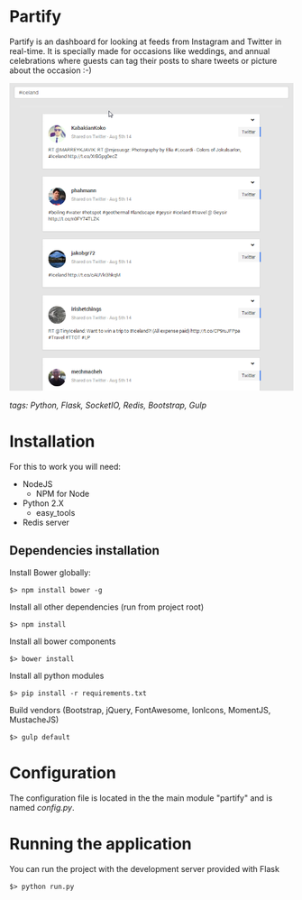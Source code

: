 # Partify
Partify is an dashboard for looking at feeds from Instagram and Twitter in real-time. 
It is specially made for occasions like weddings, and annual celebrations where guests can tag their posts to share 
tweets or picture about the occasion :-)

![Screenshot](./docs/images/overview-twitter-feed.png)

*tags: Python, Flask, SocketIO, Redis, Bootstrap, Gulp*

# Installation

For this to work you will need:
* NodeJS
    * NPM for Node
* Python 2.X
    * easy_tools
* Redis server

## Dependencies installation

Install Bower globally:
```
$> npm install bower -g
```

Install all other dependencies (run from project root)
```
$> npm install
```

Install all bower components
```
$> bower install
```

Install all python modules
```
$> pip install -r requirements.txt
```

Build vendors (Bootstrap, jQuery, FontAwesome, IonIcons, MomentJS, MustacheJS)
```
$> gulp default
```

# Configuration 

The configuration file is located in the the main module "partify" and is named *config.py*.

# Running the application
You can run the project with the development server provided with Flask
```
$> python run.py
```